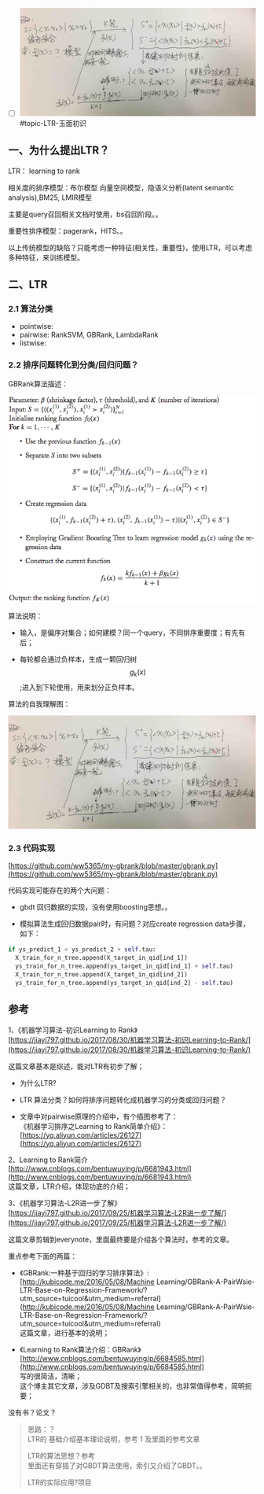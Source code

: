 * [ ] ![](/assets/2-ltr-2.png)\#topic-LTR-玉面初识

## 一、为什么提出LTR？

LTR： learning to rank

相关度的排序模型：布尔模型 向量空间模型，隐语义分析\(latent semantic analysis\),BM25, LMIR模型

主要是query召回相关文档时使用，bs召回阶段。。

重要性排序模型：pagerank，HITS。。

以上传统模型的缺陷？只能考虑一种特征\(相关性，重要性\)，使用LTR，可以考虑多种特征，来训练模型。





## 二、LTR

### 2.1 算法分类

* pointwise:
* pairwise: RankSVM, GBRank, LambdaRank
* listwise:

### 2.2 排序问题转化到分类/回归问题？

GBRank算法描述：

![](/assets/2-ltr-1.png)

算法说明：

* 输入，是偏序对集合；如何建模？同一个query，不同排序重要度；有先有后；

* 每轮都会通过负样本，生成一颗回归树$$g_k(x)$$;进入到下轮使用，用来划分正负样本。

算法的自我理解图：

![](/assets/2-ltr-2.png)

### 2.3 代码实现

[https://github.com/ww5365/my-gbrank/blob/master/gbrank.py](https://github.com/ww5365/my-gbrank/blob/master/gbrank.py)

代码实现可能存在的两个大问题：

* gbdt 回归数据的实现，没有使用boosting思想。。

* 模拟算法生成回归数据pair时，有问题？对应create regression data步骤，如下：

```python
if ys_predict_1 < ys_predict_2 + self.tau:
  X_train_for_n_tree.append(X_target_in_qid[ind_1])
  ys_train_for_n_tree.append(ys_target_in_qid[ind_1] + self.tau)
  X_train_for_n_tree.append(X_target_in_qid[ind_2])
  ys_train_for_n_tree.append(ys_target_in_qid[ind_2] - self.tau)
```

## 参考

1、《机器学习算法-初识Learning to Rank》[https://jiayi797.github.io/2017/08/30/机器学习算法-初识Learning-to-Rank/](https://jiayi797.github.io/2017/08/30/机器学习算法-初识Learning-to-Rank/)

这篇文章基本是综述，能对LTR有初步了解；

* 为什么LTR?
* LTR 算法分类？如何将排序问题转化成机器学习的分类或回归问题？

* 文章中对pairwise原理的介绍中，有个插图参考了：  
  《机器学习排序之Learning to Rank简单介绍》：[https://yq.aliyun.com/articles/26127](https://yq.aliyun.com/articles/26127)

2、Learning to Rank简介  
[http://www.cnblogs.com/bentuwuying/p/6681943.html](http://www.cnblogs.com/bentuwuying/p/6681943.html)  
这篇文章，LTR介绍，体现功底的介绍；

3、《机器学习算法-L2R进一步了解》  
[https://jiayi797.github.io/2017/09/25/机器学习算法-L2R进一步了解/](https://jiayi797.github.io/2017/09/25/机器学习算法-L2R进一步了解/)

这篇文章剪辑到everynote，里面最终要是介绍各个算法时，参考的文章。

重点参考下面的两篇：

* 《GBRank:一种基于回归的学习排序算法》:  
  [http://kubicode.me/2016/05/08/Machine Learning/GBRank-A-PairWsie-LTR-Base-on-Regression-Framework/?utm\_source=tuicool&utm\_medium=referral](http://kubicode.me/2016/05/08/Machine Learning/GBRank-A-PairWsie-LTR-Base-on-Regression-Framework/?utm_source=tuicool&utm_medium=referral)  
  这篇文章，进行基本的说明；

* 《Learning to Rank算法介绍：GBRank》  
  [http://www.cnblogs.com/bentuwuying/p/6684585.html](http://www.cnblogs.com/bentuwuying/p/6684585.html)  
  写的很简洁，清晰；  
  这个博主其它文章，涉及GDBT及搜索引擎相关的，也非常值得参考，简明扼要；

没有书？论文？

> 思路：？  
> LTR的 基础介绍基本理论说明，参考 1 及里面的参考文章
>
> LTR的算法思想？参考  
> 里面还有穿插了对GBDT算法使用，索引又介绍了GBDT。。
>
> LTR的实际应用?项目



